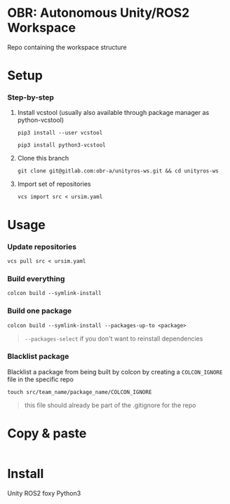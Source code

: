 # OBR: Autonomous Unity/ROS2 Workspace

Repo containing the workspace structure


# Setup

### Step-by-step

1. Install vcstool (usually also available through package manager as python-vcstool)
    ```
    pip3 install --user vcstool
    ```
    ```
    pip3 install python3-vcstool
    ```
2. Clone this branch
    ```
    git clone git@gitlab.com:obr-a/unityros-ws.git && cd unityros-ws
    ```
4. Import set of repositories
    ```
    vcs import src < ursim.yaml
    ```

# Usage

### Update repositories
```
vcs pull src < ursim.yaml
```

### Build everything
```
colcon build --symlink-install
```

### Build one package
```
colcon build --symlink-install --packages-up-to <package>
```
> `--packages-select` if you don't want to reinstall dependencies

### Blacklist package
Blacklist a package from being built by colcon by creating a `COLCON_IGNORE` file in the specific repo
```
touch src/team_name/package_name/COLCON_IGNORE
```
> this file should already be part of the .gitignore for the repo

# Copy & paste
~~~

~~~

# Install
Unity
ROS2 foxy
Python3

